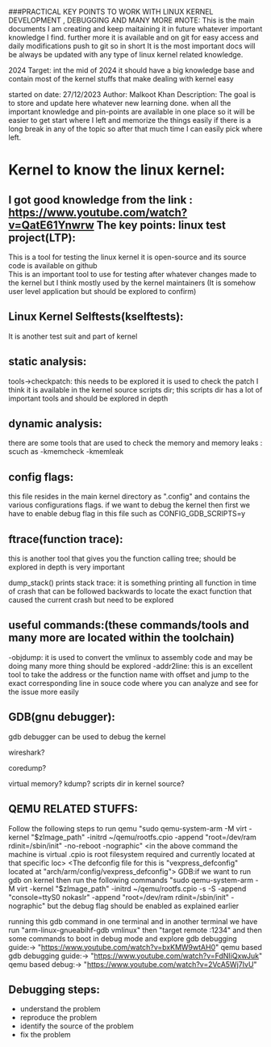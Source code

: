 ###PRACTICAL KEY POINTS TO WORK WITH LINUX KERNEL DEVELOPMENT , DEBUGGING AND MANY MORE
#NOTE:
This is the main documents I am creating and keep maitaining it in future whatever important knowledge I find. further more it is available and on git for easy access and daily modifications push to git
so in short It is the most important docs will be always be updated with any type of linux kernel related knowledge.

2024 Target: int the mid of 2024 it should have a big knowledge base and contain most of the kernel stuffs that make dealing with kernel easy

started on date: 27/12/2023
Author: Malkoot Khan
Description: The goal is to store and update here whatever new learning done. when all the important knowledge and pin-points are available in one place so it will be easier to get start where I left and memorize the things easily if there is a long break in any of the topic so after that much time I can easily pick where left.


Kernel to know the linux kernel:
================================
I got good knowledge from the link : https://www.youtube.com/watch?v=QatE61Ynwrw
The key points:
linux test project(LTP):
------------------------
This is a tool for testing the linux kernel it is open-source and its source code is available on github  
This is an important tool to use for testing after whatever changes made to the kernel but I think mostly used by the kernel maintainers
(It is somehow user level application but should be explored to confirm)

Linux Kernel Selftests(kselftests):
-----------------------------------
It is another test suit and part of kernel

static analysis:
----------------
tools->checkpatch: this needs to be explored it is used to check the patch I think it is available in the kernel source scripts dir; this scripts dir has a lot of important tools and should be explored in depth

dynamic analysis:
-----------------
there are some tools that are used to check the memory and memory leaks : scuch as 
-kmemcheck
-kmemleak

config flags:
-------------
this file resides in the main kernel directory as ".config" and contains the various configurations flags. if we want to debug the kernel then first we have to enable debug flag in this file such as 
CONFIG_GDB_SCRIPTS=y

ftrace(function trace):
-----------------------
this is another tool that gives you the function calling tree; should be explored in depth is very important

dump_stack() prints stack trace: it is something printing all function in time of crash that can be followed backwards to locate the exact function that caused the current crash but need to be explored

useful commands:(these commands/tools and many more are located within the toolchain)
----------------
-objdump: it is used to convert the vmlinux to assembly code and may be doing many more thing should be explored
-addr2line: this is an excellent tool to take the address or the function name with offset and jump to the exact corresponding line in souce code where you can analyze and see for the issue more easily

GDB(gnu debugger):
------------------
gdb debugger can be used to debug the kernel


wireshark?

coredump?

virtual memory?
kdump?
scripts dir in kernel source?



QEMU RELATED STUFFS:
--------------------
Follow the following steps to run qemu
"sudo qemu-system-arm -M virt -kernel "$zImage_path" -initrd ~/qemu/rootfs.cpio -append "root=/dev/ram rdinit=/sbin/init" -no-reboot -nographic"
<in the above command the machine is virtual .cpio is root filesystem required and currently located at that specific loc>
<The defconfig file for this is "vexpress_defconfig" located at "arch/arm/config/vexpress_defconfig">
GDB:if we want to run gdb on kernel then run the following commands
"sudo qemu-system-arm -M virt -kernel "$zImage_path" -initrd ~/qemu/rootfs.cpio -s -S -append "console=ttyS0 nokaslr" -append "root=/dev/ram rdinit=/sbin/init" -nographic"
but the debug flag should be enabled as explained earlier

running this gdb command in one terminal and in another terminal we have run "arm-linux-gnueabihf-gdb vmlinux" then "target remote :1234" and then some commands to boot in debug mode and explore
gdb debugging guide:-> "https://www.youtube.com/watch?v=bxKMW9wtAH0"
qemu based gdb debugging guide:-> "https://www.youtube.com/watch?v=FdNIiQxwJuk"
qemu based debug:-> "https://www.youtube.com/watch?v=2VcA5Wj7IvU"

Debugging steps:
----------------
- understand the problem
- reproduce the problem 
- identify the source of the problem
- fix the problem









